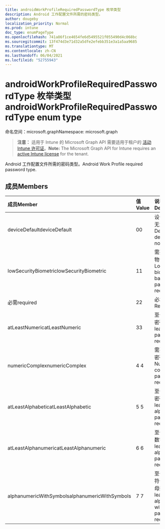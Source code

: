 ```yaml
---
title: androidWorkProfileRequiredPasswordType 枚举类型
description: Android 工作配置文件所需的密码类型。
author: dougeby
localization_priority: Normal
ms.prod: intune
doc_type: enumPageType
ms.openlocfilehash: 741a86f1ce4654fe6d5495521f055490d4c068bc
ms.sourcegitcommit: 13f474d3e71d32a5dfe2efebb351e3a1a5aa9685
ms.translationtype: MT
ms.contentlocale: zh-CN
ms.lasthandoff: 06/04/2021
ms.locfileid: "52755943"
---
```

# <a name="androidworkprofilerequiredpasswordtype-enum-type"></a><span data-ttu-id="be2b0-103">androidWorkProfileRequiredPasswordType 枚举类型</span><span class="sxs-lookup"><span data-stu-id="be2b0-103">androidWorkProfileRequiredPasswordType enum type</span></span>

<span data-ttu-id="be2b0-104">命名空间：microsoft.graph</span><span class="sxs-lookup"><span data-stu-id="be2b0-104">Namespace: microsoft.graph</span></span>

> <span data-ttu-id="be2b0-105">**注意：** 适用于 Intune 的 Microsoft Graph API 需要适用于租户的 [活动 Intune 许可证](https://go.microsoft.com/fwlink/?linkid=839381)。</span><span class="sxs-lookup"><span data-stu-id="be2b0-105">**Note:** The Microsoft Graph API for Intune requires an [active Intune license](https://go.microsoft.com/fwlink/?linkid=839381) for the tenant.</span></span>

<span data-ttu-id="be2b0-106">Android 工作配置文件所需的密码类型。</span><span class="sxs-lookup"><span data-stu-id="be2b0-106">Android Work Profile required password type.</span></span>

## <a name="members"></a><span data-ttu-id="be2b0-107">成员</span><span class="sxs-lookup"><span data-stu-id="be2b0-107">Members</span></span>
|<span data-ttu-id="be2b0-108">成员</span><span class="sxs-lookup"><span data-stu-id="be2b0-108">Member</span></span>|<span data-ttu-id="be2b0-109">值</span><span class="sxs-lookup"><span data-stu-id="be2b0-109">Value</span></span>|<span data-ttu-id="be2b0-110">说明</span><span class="sxs-lookup"><span data-stu-id="be2b0-110">Description</span></span>|
|:---|:---|:---|
|<span data-ttu-id="be2b0-111">deviceDefault</span><span class="sxs-lookup"><span data-stu-id="be2b0-111">deviceDefault</span></span>|<span data-ttu-id="be2b0-112">0</span><span class="sxs-lookup"><span data-stu-id="be2b0-112">0</span></span>|<span data-ttu-id="be2b0-113">设备默认值，无意图。</span><span class="sxs-lookup"><span data-stu-id="be2b0-113">Device default value, no intent.</span></span>|
|<span data-ttu-id="be2b0-114">lowSecurityBiometric</span><span class="sxs-lookup"><span data-stu-id="be2b0-114">lowSecurityBiometric</span></span>|<span data-ttu-id="be2b0-115">1</span><span class="sxs-lookup"><span data-stu-id="be2b0-115">1</span></span>|<span data-ttu-id="be2b0-116">需要低安全生物识别密码。</span><span class="sxs-lookup"><span data-stu-id="be2b0-116">Low security biometrics based password required.</span></span>|
|<span data-ttu-id="be2b0-117">必需</span><span class="sxs-lookup"><span data-stu-id="be2b0-117">required</span></span>|<span data-ttu-id="be2b0-118">2</span><span class="sxs-lookup"><span data-stu-id="be2b0-118">2</span></span>|<span data-ttu-id="be2b0-119">必填。</span><span class="sxs-lookup"><span data-stu-id="be2b0-119">Required.</span></span>|
|<span data-ttu-id="be2b0-120">atLeastNumeric</span><span class="sxs-lookup"><span data-stu-id="be2b0-120">atLeastNumeric</span></span>|<span data-ttu-id="be2b0-121">3</span><span class="sxs-lookup"><span data-stu-id="be2b0-121">3</span></span>|<span data-ttu-id="be2b0-122">至少需要数字密码。</span><span class="sxs-lookup"><span data-stu-id="be2b0-122">At least numeric password required.</span></span>|
|<span data-ttu-id="be2b0-123">numericComplex</span><span class="sxs-lookup"><span data-stu-id="be2b0-123">numericComplex</span></span>|<span data-ttu-id="be2b0-124">4 </span><span class="sxs-lookup"><span data-stu-id="be2b0-124">4</span></span>|<span data-ttu-id="be2b0-125">需要数字复杂密码。</span><span class="sxs-lookup"><span data-stu-id="be2b0-125">Numeric complex password required.</span></span>|
|<span data-ttu-id="be2b0-126">atLeastAlphabetic</span><span class="sxs-lookup"><span data-stu-id="be2b0-126">atLeastAlphabetic</span></span>|<span data-ttu-id="be2b0-127">5 </span><span class="sxs-lookup"><span data-stu-id="be2b0-127">5</span></span>|<span data-ttu-id="be2b0-128">至少需要字母密码。</span><span class="sxs-lookup"><span data-stu-id="be2b0-128">At least alphabetic password required.</span></span>|
|<span data-ttu-id="be2b0-129">atLeastAlphanumeric</span><span class="sxs-lookup"><span data-stu-id="be2b0-129">atLeastAlphanumeric</span></span>|<span data-ttu-id="be2b0-130">6 </span><span class="sxs-lookup"><span data-stu-id="be2b0-130">6</span></span>|<span data-ttu-id="be2b0-131">至少需要字母数字密码。</span><span class="sxs-lookup"><span data-stu-id="be2b0-131">At least alphanumeric password required.</span></span>|
|<span data-ttu-id="be2b0-132">alphanumericWithSymbols</span><span class="sxs-lookup"><span data-stu-id="be2b0-132">alphanumericWithSymbols</span></span>|<span data-ttu-id="be2b0-133">7 </span><span class="sxs-lookup"><span data-stu-id="be2b0-133">7</span></span>|<span data-ttu-id="be2b0-134">至少包含需要符号密码的字母数字。</span><span class="sxs-lookup"><span data-stu-id="be2b0-134">At least alphanumeric with symbols password required.</span></span>|





